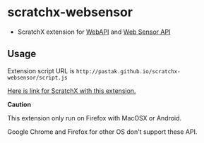 # scratchx-websensor

- ScratchX extension for [WebAPI]() and [Web Sensor API]()

## Usage

Extension script URL is `http://pastak.github.io/scratchx-websensor/script.js`

[Here is link for ScratchX with this extension.](http://scratchx.org/?url=http://pastak.github.io/scratchx-websensor/script.js#scratch)

**Caution**

This extension only run on Firefox with MacOSX or Android.

Google Chrome and Firefox for other OS don't support these API.
